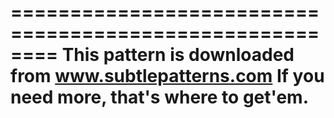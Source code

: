 ========================================================
 This pattern is downloaded from www.subtlepatterns.com 
 If you need more, that's where to get'em.
========================================================
